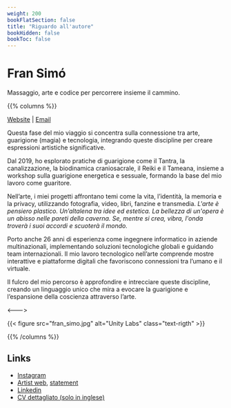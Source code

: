 ```yaml
---
weight: 200
bookFlatSection: false
title: "Riguardo all'autore"
bookHidden: false
bookToc: false
---
```


# Fran Simó

Massaggio, arte e codice per percorrere insieme il cammino.

{{% columns %}}

[Website](https://fransimo.info) | [Email](mailto:contact@fransimo.info)

Questa fase del mio viaggio si concentra sulla connessione tra arte, guarigione (magia) e tecnologia, integrando queste
discipline per creare espressioni artistiche significative.

Dal 2019, ho esplorato pratiche di guarigione come il Tantra, la canalizzazione, la biodinamica craniosacrale, il Reiki
e il Tameana, insieme a workshop sulla guarigione energetica e sessuale, formando la base del mio lavoro come guaritore.

Nell’arte, i miei progetti affrontano temi come la vita, l’identità, la memoria e la privacy, utilizzando fotografia,
video, libri, fanzine e transmedia. _L'arte è pensiero plastico. Un’altalena tra idee ed estetica. La bellezza di
un'opera è un abisso nelle pareti della caverna. Se, mentre si crea, vibra, l'onda troverà i suoi accordi e scuoterà il
mondo._

Porto anche 26 anni di esperienza come ingegnere informatico in aziende multinazionali, implementando soluzioni
tecnologiche globali e guidando team internazionali. Il mio lavoro tecnologico nell’arte comprende mostre interattive e
piattaforme digitali che favoriscono connessioni tra l’umano e il virtuale.

Il fulcro del mio percorso è approfondire e intrecciare queste discipline, creando un linguaggio unico che mira a
evocare la guarigione e l’espansione della coscienza attraverso l’arte.

<--->

{{< figure src="fran_simo.jpg" alt="Unity Labs" class="text-rigth" >}}

{{% /columns %}}

## Links

- [Instagram](https://www.instagram.com/fransimo)
- [Artist web](https://fransimo.info/), [statement](https://fransimo.info/es/statement/)
- [Linkedin](https://www.linkedin.com/in/fransimo/)
- [CV dettagliato (solo in inglese)](detailed_cv.md)






